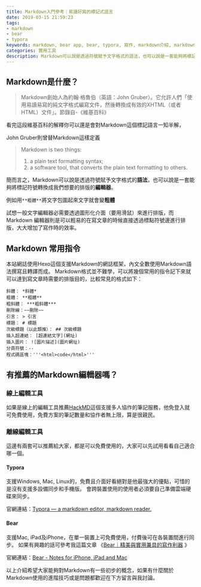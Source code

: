 ```yaml
---
title: Markdown入門參考｜易讀好寫的標記式語言
date: 2019-03-15 21:59:23
tags: 
- markdown
- bear
- typora
keywords: markdown, bear app, bear, typora, 寫作, markdown介紹, markdown入門
categories: 實用工具
description: Markdown可以說是透過符號賦予文字格式的語法，也可以說是一套能夠將標記符號轉換成我們想要的排版的編輯器。
---
```


## Markdown是什麼？
> Markdown創始人為約翰·格魯伯（英語：John Gruber）。它允許人們「使用易讀易寫的純文字格式編寫文件，然後轉換成有效的XHTML（或者 HTML）文件」。節錄自-《維基百科》

看完這段維基百科的解釋你可以還是會對Markdown這個標記語言一知半解，

John Gruber則曾替Markdown這樣定義
> Markdown is two things:
> 1. a plain text formatting syntax;
> 2. a software tool, that converts the plain text formatting to others.
<!--more-->
簡而言之，Markdown可以說是透過符號賦予文字格式的**語法**，也可以說是一套能夠將標記符號轉換成我們想要的排版的**編輯器**。

例如用`**粗體**`將文字包圍起來文字就會變**粗體**

試想一般文字編輯器必需要透過圖形化介面（要用滑鼠）來進行排版，而 Markdown 編輯器則是可以輕易的在寫文章的時候直接透過標點符號邊進行排版，大大增加了寫作時的效率。

## Markdown 常用指令
本站網誌使用Hexo這個支援Markdown的網誌框架，內文全數使用Markdown語法撰寫且轉譯而成。 Markdown格式並不難學，可以將幾個常用的指令記下來就可以達到寫文章時需要的排版目的，比較常見的格式如下：
```
斜體： *斜體* 
粗體： **粗體** 
粗斜體： ***粗斜體*** 
刪除線：~~刪除~~ 
引言： > 引言 
標題： # 標題
次級標題（以此類推）： ## 次級標題
插入超連結： [超連結文字](網址) 
插入圖片： ![圖片描述](圖片網址) 
分頁符號：--
程式碼區塊：'''<html>code</html>'''
```

## 有推薦的Markdown編輯器嗎？
### 線上編輯工具
如果是線上的編輯工具推薦[HackMD](https://hackmd.io/)這個支援多人協作的筆記服務，他免登入就可免費使用，免費方案的筆記數量和協作者無上限，算是很親民。

### 離線編輯工具
這邊有兩套可以推薦給大家，都是可以免費使用的，大家可以先試用看看自己適合哪一個。
#### Typora
支援Windows, Mac, Linux的，免費且介面好看絕對是他最強大的優點，可惜的是沒有支援多設備同步和手機版。
會跨裝置使用的使用者必須要自己準備雲端硬碟來同步。

官網連結：[Typora — a markdown editor, markdown reader.](https://typora.io/)
#### Bear
支援Mac, iPad及iPhone，在單一裝置上可免費使用，付費後可在各裝置間進行同步。
如果有興趣的話可參考我這篇文章 《[Bear｜精美與實用兼具的寫作利器](https://www.larrynote.com/%E5%AF%A6%E7%94%A8%E5%B7%A5%E5%85%B7/Bear%EF%BD%9C%E7%B2%BE%E7%BE%8E%E8%88%87%E5%AF%A6%E7%94%A8%E5%85%BC%E5%85%B7%E7%9A%84%E5%AF%AB%E4%BD%9C%E5%88%A9%E5%99%A8/) 》

官網連結：[Bear - Notes for iPhone, iPad and Mac](https://bear.app/)

以上介紹希望大家能夠對Markdown有一些初步的概念，如果有什麼關於Markdown使用的進階技巧或是問題都歡迎在下方留言與我討論。